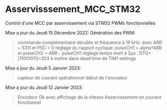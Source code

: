 # Asservisssement_MCC_STM32
Control d'une MCC par asservissement via STM32
PWMs fonctionnelles

Mise a jour du Jeudi 15 Décembre 2022:
Génération des PWM:
  > commande complémentaire décalée et fréquence à 16 kHz: avec ARR = 5311 et PSC = 0
  > réglage du rapport cyclique: pulseCH1 = alpha*ARR et pulseCH2 = ARR - pulseCH1
  > réglage temps mort à 2µs : DTG=[11001011]=203 à mettre dans dead time de TIM1 settings
  
Mise a jour du Jeudi 5 Janvier 2023:
  >capteur de courant opérationnel
  >début de l'encodeur 
  
Mise a jour du Jeudi 12 Janvier 2023:
   >Encodeur Ok avec affichage de la vitesse
   >Asservissement en courant fonctionnel